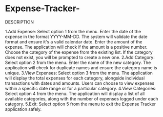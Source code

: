 # Expense-Tracker-


DESCRIPTION

1.Add Expense:
Select option 1 from the menu.
Enter the date of the expense in the format YYYY-MM-DD. The system will validate the date format and ensure it's a valid calendar date.
Enter the amount of the expense. The application will check if the amount is a positive number.
Choose the category of the expense from the existing list. If the category does not exist, you will be prompted to create a new one.
2.Add Category:
Select option 2 from the menu.
Enter the name of the new category. The application will check for duplicate names and ensure the category name is unique.
3.View Expenses:
Select option 3 from the menu.
The application will display the total expenses for each category, alongside individual transactions with dates and amounts.
Users can choose to view expenses within a specific date range or for a particular category.
4.View Categories:
Select option 4 from the menu.
The application will display a list of all available categories, along with the number of expenses logged under each category.
5.Exit:
Select option 5 from the menu to exit the Expense Tracker application safely.
